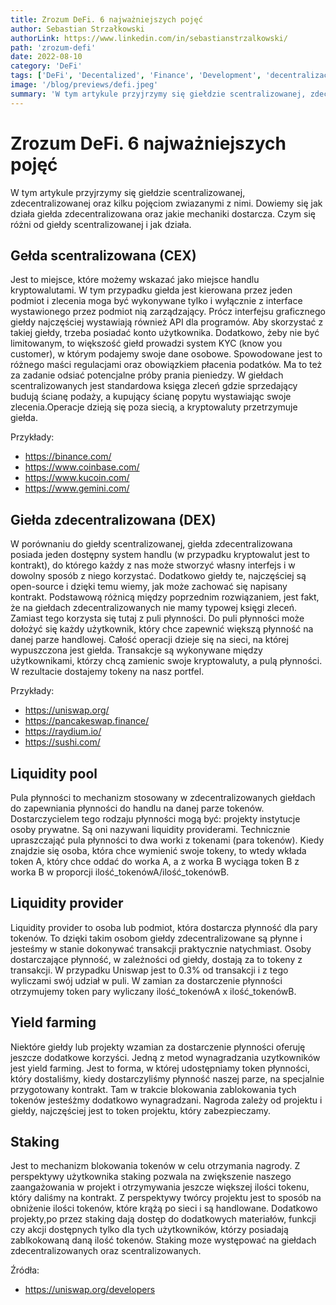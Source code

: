 ```yaml
---
title: Zrozum DeFi. 6 najważniejszych pojęć
author: Sebastian Strzałkowski
authorLink: https://www.linkedin.com/in/sebastianstrzalkowski/
path: 'zrozum-defi'
date: 2022-08-10
category: 'DeFi'
tags: ['DeFi', 'Decentalized', 'Finance', 'Development', 'decentralizacja']
image: '/blog/previews/defi.jpeg'
summary: 'W tym artykule przyjrzymy się giełdzie scentralizowanej, zdecentralizowanej oraz kilku pojęciom zwiazanymi z nimi.'
---
```


# Zrozum DeFi. 6 najważniejszych pojęć

W tym artykule przyjrzymy się giełdzie scentralizowanej, zdecentralizowanej oraz kilku pojęciom zwiazanymi z nimi. Dowiemy się jak działa giełda zdecentralizowana oraz jakie mechaniki dostarcza. Czym się różni od giełdy scentralizowanej i jak działa.

## Gełda scentralizowana (CEX)

Jest to miejsce, które możemy wskazać jako miejsce handlu kryptowalutami. W tym przypadku giełda jest kierowana przez jeden podmiot i zlecenia moga być wykonywane tylko i wyłącznie z interface wystawionego przez podmiot nią zarządzający. Prócz interfejsu graficznego giełdy najczęściej wystawiają również API dla programów. Aby skorzystać z takiej giełdy, trzeba posiadać konto użytkownika. Dodatkowo, żeby nie być limitowanym, to większość giełd prowadzi system KYC (know you customer), w którym podajemy swoje dane osobowe. Spowodowane jest to różnego maści regulacjami oraz obowiązkiem płacenia podatków. Ma to też za zadanie odsiać potencjalne próby prania pieniedzy. W giełdach scentralizowanych jest standardowa księga zleceń gdzie sprzedający budują ścianę podaży, a kupujący ścianę popytu wystawiając swoje zlecenia.Operacje dzieją się poza siecią, a kryptowaluty przetrzymuje giełda.

Przykłady:
* https://binance.com/
* https://www.coinbase.com/
* https://www.kucoin.com/
* https://www.gemini.com/

## Giełda zdecentralizowana (DEX)

W porównaniu do giełdy scentralizowanej, giełda zdecentralizowana posiada jeden dostępny system handlu (w przypadku kryptowalut jest to kontrakt), do którego każdy z nas może stworzyć własny interfejs i w dowolny sposób z niego korzystać. Dodatkowo giełdy te, najczęściej są open-source i dzięki temu wiemy, jak może zachować się napisany kontrakt. Podstawową różnicą między poprzednim rozwiązaniem, jest fakt, że na giełdach zdecentralizowanych nie mamy typowej księgi zleceń. Zamiast tego korzysta się tutaj z puli płynności. Do puli płynności może dołożyć się każdy użytkownik, który chce zapewnić większą płynność na danej parze handlowej. Całość operacji dzieje się na sieci, na której wypuszczona jest giełda. Transakcje są wykonywane między użytkownikami, którzy chcą zamienic swoje kryptowaluty, a pulą płynności. W rezultacie dostajemy tokeny na nasz portfel.

Przykłady:
* https://uniswap.org/
* https://pancakeswap.finance/
* https://raydium.io/
* https://sushi.com/

## Liquidity pool

Pula płynności to mechanizm stosowany w zdecentralizowanych giełdach do zapewniania płynności do handlu na danej parze tokenów. Dostarczycielem tego rodzaju płynności mogą być:
projekty
instytucje
osoby prywatne.
Są oni nazywani liquidity providerami.
Technicznie upraszczająć pula płynności to dwa worki z tokenami (para tokenów). Kiedy znajdzie się osoba, która chce wymienić swoje tokeny, to wtedy wkłada token A, który chce oddać do worka A, a z worka B wyciąga token B z worka B w proporcji ilość_tokenówA/ilość_tokenówB.

## Liquidity provider

Liquidity provider to osoba lub podmiot, która dostarcza płynność dla pary tokenów. To dzięki takim osobom giełdy zdecentralizowane są płynne i jesteśmy w stanie dokonywać transakcji praktycznie natychmiast. Osoby dostarczające płynność, w zależności od giełdy, dostają za to tokeny z transakcji. W przypadku Uniswap jest to 0.3% od transakcji i z tego wyliczami swój udział w puli. W zamian za dostarczenie płynności otrzymujemy token pary wyliczany ilość_tokenówA x ilość_tokenówB.

## Yield farming

Niektóre giełdy lub projekty wzamian za dostarczenie płynności oferuję jeszcze dodatkowe korzyści. Jedną z metod wynagradzania uzytkowników jest yield farming. Jest to forma, w której udostępniamy token płynności, który dostaliśmy, kiedy dostarczyliśmy płynność naszej parze, na specjalnie przygotowany kontrakt. Tam w trakcie blokowania zablokowania tych tokenów jesteśżmy dodatkowo wynagradzani. Nagroda zależy od projektu i giełdy, najczęściej jest to token projektu, który zabezpieczamy.

## Staking

Jest to mechanizm blokowania tokenów w celu otrzymania nagrody. Z perspektywy użytkownika staking pozwala na zwiększenie naszego zaangażowania w projekt i otrzymywania jeszcze większej ilości tokenu, który daliśmy na kontrakt.
Z perspektywy twórcy projektu jest to sposób na obniżenie ilości tokenów, które krążą po sieci i są handlowane. Dodatkowo projekty,po przez staking dają dostęp do dodatkowych materiałów, funkcji czy akcji dostępnych tylko dla tych użytkowników, którzy posiadają zablkokowaną daną ilość tokenów. Staking moze występować na giełdach zdecentralizowanych oraz scentralizowanych.

Źródła:
* https://uniswap.org/developers
